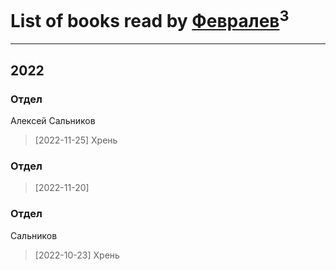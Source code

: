 # List of books read by [Февралев](https://plus.google.com/u/0/100447278595804083446/)<sup>3</sup>
---

## 2022

### Отдел
Алексей Сальников
> [2022-11-25] Хрень


### Отдел
> [2022-11-20] 


### Отдел
Сальников
> [2022-10-23] Хрень



